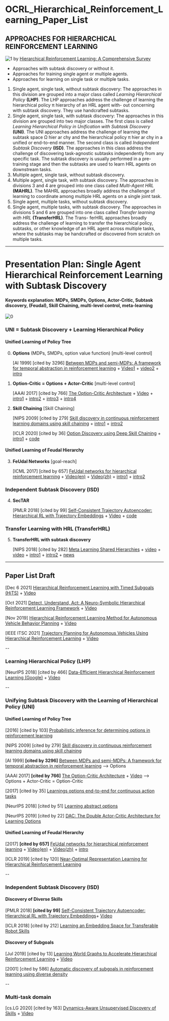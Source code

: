 # OCRL_Hierarchical_Reinforcement_Learning_Paper_List

## APPROACHES FOR HIERARCHICAL REINFORCEMENT LEARNING

![1](taxonomy_HRL_approaches.png)
by [Hierarchical Reinforcement Learning: A Comprehensive Survey](https://github.com/SiyiDai/OCRL_Hierarchical_Reinforcement_Learning_Paper_List/blob/master/Hierarchical_Reinforcement_Learning:%20A_Comprehensive_Survey.pdf)

* Approaches with subtask discovery or without it. 
* Approaches for training single agent or multiple agents. 
* Approaches for learning on single task or multiple tasks.

1. Single agent, single task, without subtask discovery: The approaches in this division are
grouped into a major class called *Learning Hierarchical Policy* **(LHP)**. The LHP approaches
address the challenge of learning the hierarchical policy π hierarchy of an HRL agent with-
out concerning with subtask discovery. They use handcrafted subtasks.
2. Single agent, single task, with subtask discovery: The approaches in this division are
grouped into two major classes. The first class is called *Learning Hierarchical Policy in
Unification with Subtask Discovery* **(UNI)**. The UNI approaches address the challenge of
learning the subtask space Ω hier ar chy and the hierarchical policy π hier ar chy in a unified
or end-to-end manner. The second class is called *Independent Subtask Discovery* **(ISD)**.
The approaches in this class address the challenge of discovering task-agnostic subtasks
independently from any specific task. The subtask discovery is usually performed in a
pre-training stage and then the subtasks are used to learn HRL agents on downstream
tasks.
3. Multiple agent, single task, without subtask discovery.
4. Multiple agent, single task, with subtask discovery. The approaches in divisions 3 and 4
are grouped into one class called *Multi-Agent HRL* **(MAHRL)**. The MAHRL approaches
broadly address the challenge of learning to coordinate among multiple HRL agents on a
single joint task.
5. Single agent, multiple tasks, without subtask discovery.
6. Single agent, multiple tasks, with subtask discovery. The approaches in divisions 5 and 6
are grouped into one class called *Transfer learning with HRL* **(TransferHRL)**. The Trans-
ferHRL approaches broadly address the challenge of learning to transfer the hierarchical
policy, subtasks, or other knowledge of an HRL agent across multiple tasks, where the
subtasks may be handcrafted or discovered from scratch on multiple tasks.

-------------------

# Presentation Plan: Single Agent Hierarchical Reinforcement Learning with Subtask Discovery
#### Keywords explanation: MDPs, SMDPs, Options, Actor-Critic, Subtask discovery, (Feudal), Skill Chaining, multi-level control, meta-learning 
![0](presentation.png)
### UNI = Subtask Discovery + Learning Hierarchical Policy

#### Unified Learning of Policy Tree

0. **Options** (MDPs, SMDPs, option value function) [multi-level control]

    [AI 1999] [cited by 3296] [Between MDPs and semi-MDPs: A framework for temporal abstraction in reinforcement learning](https://people.cs.umass.edu/~barto/courses/cs687/Sutton-Precup-Singh-AIJ99.pdf) + [Video1](https://rl-vs.github.io/rlvs2021/hierarchical.html) + [video2](https://www.youtube.com/watch?v=e8b0yC6COJ8) + [intro](https://zhuanlan.zhihu.com/p/58895331)


1. **Option-Critic = Options + Actor-Critic** [multi-level control]

    [AAAI 2017] [cited by 766] [The Option-Critic Architecture](https://ojs.aaai.org/index.php/AAAI/article/view/10916) + [Video](https://www.youtube.com/watch?v=xVkh5-aIvpg) + [intro1](https://zhuanlan.zhihu.com/p/217811126) + [intro2](https://zhuanlan.zhihu.com/p/87910900) + [intro3](https://zhuanlan.zhihu.com/p/47051292) + [intro4](https://zhuanlan.zhihu.com/p/430471198)

2. **Skill Chaining** [Skill Chaining]

    [NIPS 2009] [cited by 279] [Skill discovery in continuous reinforcement learning domains using skill chaining](https://proceedings.neurips.cc/paper/2009/hash/e0cf1f47118daebc5b16269099ad7347-Abstract.html) + [intro1](https://zhuanlan.zhihu.com/p/267524544) + [intro2](https://zhuanlan.zhihu.com/p/360717953)

    [ICLR 2020] [cited by 36] [Option Discovery using Deep Skill Chaining](https://openreview.net/forum?id=B1gqipNYwH) + [intro1](https://zhuanlan.zhihu.com/p/470756983) + [code](https://github.com/deep-skill-chaining/deep-skill-chaining)

    
#### Unified Learning of Feudal Hierarchy

3. **FeUdal Networks** [goal-reach] 

    [ICML 2017] [cited by 657] [FeUdal networks for hierarchical reinforcement learning](http://proceedings.mlr.press/v70/vezhnevets17a/vezhnevets17a.pdf) + [Video(en)](https://www.youtube.com/watch?v=DLVjU75x0WQ) + [Video(zh)](https://www.youtube.com/watch?v=uVTbqat92Ps) + [intro1](https://zhuanlan.zhihu.com/p/46928498) + [intro2](https://zhuanlan.zhihu.com/p/191526908)

### Independent Subtask Discovery (ISD) 
4. **SecTAR**

    [PMLR 2018] [cited by 99] [Self-Consistent Trajectory Autoencoder: Hierarchical RL with Trajectory Embeddings](http://proceedings.mlr.press/v80/co-reyes18a/co-reyes18a.pdf) + [Video](https://www.youtube.com/watch?v=2mw1tcbz19g) + [code](https://github.com/wyndwarrior/Sectar)

### Transfer Learning with HRL (TransferHRL)
5. **TransferHRL with subtask discovery**

    [NIPS 2018] [cited by 282] [Meta Learning Shared Hierarchies](https://arxiv.org/pdf/1710.09767.pdf) + [video](https://www.youtube.com/watch?v=M_eaS7X-mIw) + [video](https://www.youtube.com/watch?v=WpSc3D__Av8) + [intro1](https://zhuanlan.zhihu.com/p/92989026) + [intro2](https://zhuanlan.zhihu.com/p/75433684) + [news](https://zhuanlan.zhihu.com/p/30501169)

----------------------
## Paper List Draft

[Dec 6 2021] [Hierarchical Reinforcement Learning with Timed Subgoals (HiTS)](https://github.com/SiyiDai/OCRL_Hierarchical_Reinforcement_Learning_Paper_List/blob/master/Hierarchical_Reinforcement_Learning_With_Timed_Subgoals.pdf)   + [Video](https://www.youtube.com/watch?v=JkPaI3uZU6c)



[Oct 2021] [Detect, Understand, Act: A Neuro-Symbolic Hierarchical Reinforcement Learning Framework](https://github.com/SiyiDai/OCRL_Hierarchical_Reinforcement_Learning_Paper_List/blob/master/A_Neuro-Symbolic_Hierarchical_Reinforcement_Learning_Framework.pdf) +  [Video](https://www.youtube.com/watch?v=1gsLt-zFXiY)

[Nov 2019] [Hierarchical Reinforcement Learning Method for Autonomous Vehicle Behavior Planning](https://github.com/SiyiDai/OCRL_Hierarchical_Reinforcement_Learning_Paper_List/blob/master/Hierarchical_Reinforcement_Learning_Method_for_Autonomous_Vehicle_Behavior_Planning.pdf) + [Video](https://www.youtube.com/watch?v=I4KGeYYyP4g)

[IEEE ITSC 2021] [Trajectory Planning for Autonomous Vehicles Using Hierarchical Reinforcement Learning](https://github.com/SiyiDai/OCRL_Hierarchical_Reinforcement_Learning_Paper_List/blob/master/Trajectory_Planning_for_Autonomous_Vehicles_Using_Hierarchical_Reinforcement_Learning.pdf) +   [Video](https://www.youtube.com/watch?v=R5nWhzCBLFs)

--
### Learning Hierarchical Policy (LHP)
[NeurIPS 2018] [cited by 466] [Data-Efficient Hierarchical Reinforcement Learning (Google)](https://github.com/SiyiDai/OCRL_Hierarchical_Reinforcement_Learning_Paper_List/blob/master/NeurIPS-2018-data-efficient-hierarchical-reinforcement-learning-Paper.pdf) + [Video](https://www.youtube.com/watch?v=VetQHnyiRrI)

--
### Unifying Subtask Discovery with the Learning of Hierarchical Policy (UNI)
#### Unified Learning of Policy Tree
[2016] [cited by 103] [Probabilistic inference for determining options in reinforcement learning](https://link.springer.com/article/10.1007/s10994-016-5580-x) 

[NIPS 2009] [cited by 279] [Skill discovery in continuous reinforcement learning domains using skill chaining](https://proceedings.neurips.cc/paper/2009/hash/e0cf1f47118daebc5b16269099ad7347-Abstract.html)

[AI 1999] **[cited by 3296]** [Between MDPs and semi-MDPs: A framework for temporal abstraction in reinforcement learning](https://people.cs.umass.edu/~barto/courses/cs687/Sutton-Precup-Singh-AIJ99.pdf) --> Options

[AAAI 2017] **[cited by 766]** [The Option-Critic Architecture](https://ojs.aaai.org/index.php/AAAI/article/view/10916) + [Video](https://www.youtube.com/watch?v=xVkh5-aIvpg) --> Options + Actor-Critic = Option-Critic

[2017] [cited by 35] [Learnings options end-to-end for continuous action tasks](https://arxiv.org/abs/1712.00004)

[NeurIPS 2018] [cited by 51] [Learning abstract options](https://proceedings.neurips.cc/paper/2018/hash/cdf28f8b7d14ab02d12a2329d71e4079-Abstract.html)

[NeurIPS 2019] [cited by 22] [DAC: The Double Actor-Critic Architecture for Learning Options](https://proceedings.neurips.cc/paper/2019/hash/4f284803bd0966cc24fa8683a34afc6e-Abstract.html)


#### Unified Learning of Feudal Hierarchy

[2017] **[cited by 657]** [FeUdal networks for hierarchical reinforcement learning](http://proceedings.mlr.press/v70/vezhnevets17a/vezhnevets17a.pdf) + [Video(en)](https://www.youtube.com/watch?v=DLVjU75x0WQ) + [Video(zh)](https://www.youtube.com/watch?v=uVTbqat92Ps) + [intro](https://zhuanlan.zhihu.com/p/46928498)

[ICLR 2019] [cited by 120] [Near-Optimal Representation Learning for Hierarchical Reinforcement Learning](https://arxiv.org/abs/1810.01257)

--
### Independent Subtask Discovery (ISD)
#### Discovery of Diverse Skills

[PMLR 2018] **[cited by 99]** [Self-Consistent Trajectory Autoencoder: Hierarchical RL with Trajectory Embeddings](http://proceedings.mlr.press/v80/co-reyes18a/co-reyes18a.pdf)+ [Video](https://www.youtube.com/watch?v=2mw1tcbz19g)

[ICLR 2018] [cited by 212] [Learning an Embedding Space for Transferable Robot Skills](https://openreview.net/pdf?id=rk07ZXZRb)

#### Discovery of Subgoals

[Jul 2019] [cited by 13] [Learning World Graphs to Accelerate Hierarchical Reinforcement Learning](https://github.com/SiyiDai/OCRL_Hierarchical_Reinforcement_Learning_Paper_List/blob/master/Learning_World_Graphs_to_Accelerate_Hierarchical_Reinforcement_Learning.pdf) + [Video](https://www.youtube.com/watch?v=Qk4lJdp7ZAs)

[2001] [cited by 586] [Automatic discovery of subgoals in reinforcement learning using diverse density](https://scholarworks.umass.edu/cgi/viewcontent.cgi?article=1017&context=cs_faculty_pubs)


--
### Multi-task domain 
[cs.LG 2020] [cited by 163] [Dynamics-Aware Unsupervised Discovery of Skills](https://arxiv.org/abs/1907.01657) + [Video](https://www.youtube.com/watch?v=HYEzHX6-fIA)


